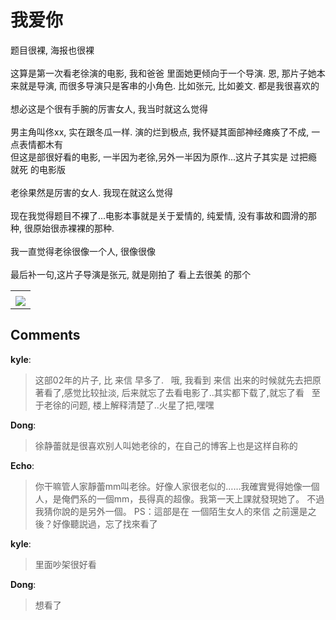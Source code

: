 # 我爱你

<div id="msgcns!B37A52AAF181A958!866" class="bvMsg"><div>题目很裸, 海报也很裸</div>
<div> </div>
<div>这算是第一次看老徐演的电影, 我和爸爸 里面她更倾向于一个导演. 恩, 那片子她本来就是导演, 而很多导演只是客串的小角色. 比如张元, 比如姜文. 都是我很喜欢的</div>
<div> </div>
<div>想必这是个很有手腕的厉害女人, 我当时就这么觉得</div>
<div> </div>
<div>男主角叫佟xx, 实在跟冬瓜一样. 演的烂到极点, 我怀疑其面部神经瘫痪了不成, 一点表情都木有</div>
<div>但这是部很好看的电影, 一半因为老徐,另外一半因为原作...这片子其实是 过把瘾就死 的电影版</div>
<div> </div>
<div>老徐果然是厉害的女人. 我现在就这么觉得</div>
<div> </div>
<div>现在我觉得题目不裸了...电影本事就是关于爱情的, 纯爱情, 没有事故和圆滑的那种, 很原始很赤裸裸的那种.</div>
<div> </div>
<div>我一直觉得老徐很像一个人, 很像很像</div>
<div> </div>
<div>最后补一句,这片子导演是张元, 就是刚拍了 看上去很美 的那个</div></div><table cellspacing="0" border="0"><tr><td></td></tr><tr><td valign="top"><a href="http://blufiles.storage.live.com/y1pfz4wdhm4_mwA9N3o6lO-Rt7zqlR106Cw-G1ezWBYT14bFaSfeaizVSKjK7O-U9X2zrDwYGKV_ZY" target="_blank" rel="WLPP;url=http://blufiles.storage.live.com/y1pfz4wdhm4_mwA9N3o6lO-Rt7zqlR106Cw-G1ezWBYT14bFaSfeaizVSKjK7O-U9X2zrDwYGKV_ZY;cnsid=cns&#033;B37A52AAF181A958&#033;867"><img src="http://blufiles.storage.live.com/y1pfz4wdhm4_mwA9N3o6lO-RnspCak-YohSgkabY65yQy5eT0yb4BUWlxHgDFvlFF7F5_v2TYDJOS0" border="0" /></a></td></tr></table>

## Comments

**kyle**:
> 这部02年的片子, 比 来信 早多了.
 
哦, 我看到 来信 出来的时候就先去把原著看了,感觉比较扯淡, 后来就忘了去看电影了..其实都下载了,就忘了看
 
至于老徐的问题, 楼上解释清楚了..火星了把,嘿嘿

**Dong**:
> 徐静蕾就是很喜欢别人叫她老徐的，在自己的博客上也是这样自称的

**Echo**:
> 你干嘛管人家靜蕾mm叫老徐。好像人家很老似的……我確實覺得她像一個人，是俺們系的一個mm，長得真的超像。我第一天上課就發現她了。
不過我猜你說的是另外一個。
PS：這部是在 一個陌生女人的來信 之前還是之後？好像聽説過，忘了找來看了

**kyle**:
> 里面吵架很好看

**Dong**:
> 想看了

